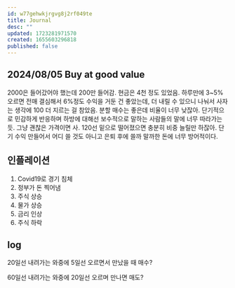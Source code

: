 ```yaml
---
id: w77gehwkjrgvg8j2rf049te
title: Journal
desc: ""
updated: 1723281971570
created: 1655603296818
published: false
---
```


## 2024/08/05 Buy at good value

2000은 들어갔어야 했는데 200만 들어감. 현금은 4천 정도 있었음.
하루만에 3~5% 오르면 전매 결심해서 6%정도 수익을 거둔 건 좋았는데, 더 내릴 수 있으니 나눠서 사자는 생각에 100 더 지르는 걸 참았음. 분할 매수는 좋은데 비율이 너무 낮잖아.
단기적으로 민감하게 반응하며 하방에 대해선 보수적으로 말하는 사람들의 말에 너무 따라가는 듯.
그냥 괜찮은 가격이면 사. 120선 밑으로 떨어졌으면 충분히 비중 늘릴만 하잖아. 단기 수익 만들어서 어디 쓸 것도 아니고 은퇴 후에 쓸까 말까한 돈에 너무 방어적이다.

## 인플레이션

1. Covid19로 경기 침체
2. 정부가 돈 찍어냄
3. 주식 상승
4. 물가 상승
5. 금리 인상
6. 주식 하락

## log

20일선 내려가는 와중에 5일선 오르면서 만났을 때 매수?

60일선 내려가는 와중에 20일선 오르며 만나면 매도?
